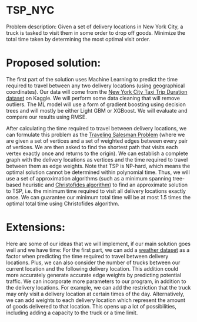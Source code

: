 # TSP_NYC

Problem description:
Given a set of delivery locations in New York City, a truck is tasked to visit them in some order to drop off goods. Minimize the total time taken by determining the most optimal visit order. 

# Proposed solution: 

The first part of the solution uses Machine Learning to predict the time required to travel between any two delivery locations (using geographical coordinates). Our data will come from the [New York City Taxi Trip Duration dataset](https://www.kaggle.com/c/nyc-taxi-trip-duration/overview) on Kaggle. We will perform some data cleaning that will remove outliers. The ML model will use a form of gradient boosting using decision trees and will mostly be either Light GBM or XGBoost. We will evaluate and compare our results using RMSE.

After calculating the time required to travel between delivery locations, we can formulate this problem as the [Traveling Salesman Problem](https://en.wikipedia.org/wiki/Travelling_salesman_problem) (where we are given a set of vertices and a set of weighted edges between every pair of vertices. We are then asked to find the shortest path that visits each vertex exactly once and returns to the origin). We can establish a complete graph with the delivery locations as vertices and the time required to travel between them as edge weights. Note that TSP is NP-hard, which means the optimal solution cannot be determined within polynomial time. Thus, we will use a set of approximation algorithms (such as a minimum spanning tree-based heuristic and [Christofides algorithm](https://en.wikipedia.org/wiki/Christofides_algorithm)) to find an approximate solution to TSP, i.e. the minimum time required to visit all delivery locations exactly once. We can guarantee our minimum total time will be at most 1.5 times the optimal total time using Christofides algorithm. 

# Extensions:
Here are some of our ideas that we will implement, if our main solution goes well and we have time: 
For the first part, we can add a [weather dataset](https://www.kaggle.com/mathijs/weather-data-in-new-york-city-2016) as a factor when predicting the time required to travel between delivery locations. Plus, we can also consider the number of trucks between our current location and the following delivery location. This addition could more accurately generate accurate edge weights by predicting potential traffic.
We can incorporate more parameters to our program, in addition to the delivery locations. For example, we can add the restriction that the truck may only visit a delivery location at certain times of the day. Alternatively, we can add weights to each delivery location which represent the amount of goods delivered to that location. This opens up a lot of possibilities, including adding a capacity to the truck or a time limit. 

